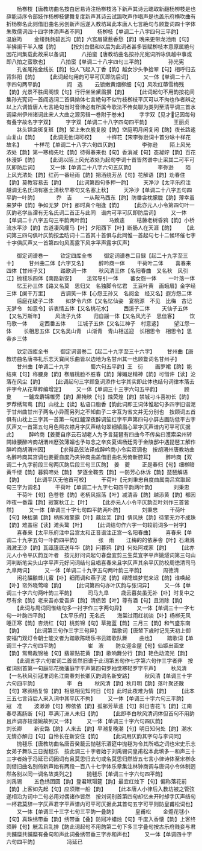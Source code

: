<!-- { "loadSidebar": true } -->
　　杨栁枝【唐教坊曲名按白居易诗注杨栁枝洛下新声其诗云聴取新翻杨栁枝是也薛能诗序令部妓作杨栁枝健舞复度新声其诗云试蹋吹声作唱声是也盖乐府横吹曲有折杨栁名此则借旧曲名另创新声后遂入教坊耳此本唐人七言絶句与顾夐词四十字体朱敦儒词四十四字体添声者不同】
　　杨栁枝【单调二十八字四句三平韵】　　　　　温庭筠
　　金缕毵毵碧瓦沟【韵】六宫眉黛惹香愁【韵】晩来更带龙池雨【句】半拂阑干半入楼【韵】
　　【按刘白倡和以后为此词者甚多皆赋栁枝本意原属絶句因花间集载此故采以备调】
　　八拍蛮【唐教坊曲名按孙光宪词所咏俱越中事或即八拍之蛮歌也】
　　八拍蛮【单调二十八字四句三平韵】　　　　　孙光宪
　　孔雀尾拖金线长【韵】怕人飞起入丁香【韵】越女沙头争拾翠【句】相呼归去背斜阳【韵】
　　【此词起句用韵可平可仄即防后词】
　　又一体【单调二十八字四句两平韵】　　　　　阎　选
　　云锁嫩黄烟栁细【句】风吹红蔕雪梅残【韵】光景不胜闺阁恨【句】行行坐坐黛眉攅【韵】
　　【此词起句不用韵按花间集孙光宪词一首阎选词二首俱拗体七言絶句不似竹枝栁枝平仄可以不拘也作者辨之　以上六调皆唐人七言絶句当时音律必有所属今歌法不传矣聊为类列至清平调三首水调梁州伊州诸词此宋人大曲之源另辑一巻附于巻末】
　　字字双【见才记因每句有叠字故名字字双】
　　字字双【单调二十八字四句四平韵】　　　　　王丽贞
　　牀头锦衾斑复斑【韵】架上朱衣殷复殷【韵】空庭明月闲复闲【韵】夜长路逺山复山【韵】
　　【此调无他词可校】
　　十样花【宋李弥逊词十首分咏十样花故名】
　　十样花【单调二十八字六句四仄韵】　　　　　李弥逊
　　陌上风光浓处【韵】第一寒梅先吐【韵】待得春来也【句】香消减【句】态凝竚【韵】百花休漫妒【韵】
　　【此词以陌上风光浓处为起句李词十首皆然谱中止采其二可平可仄即防后词】
　　又一体【单调二十八字六句五仄韵】　　　　　李弥逊
　　陌上风光浓处【韵】红药一番经雨【韵】把酒绕芳丛【句】花解语【韵】劝春住【韵】莫教容易去【韵】
　　【此词第四句多押一韵】
　　天净沙【太平乐府注越调无名氏词有塞土清秋早寒句又名塞上秋】
　　天净沙【单调二十八字五句四平韵一叶韵】　　　　乔　吉
　　一从鞍马西东【韵】防番衾枕朦胧【韵】薄幸虽来梦中【韵】争如无梦【叶】那时真个相逢【韵】
　　【此亦元人小令第四句叶一仄韵老学丛谭有无名氏词二首正与此同　谱内可平可仄即防后词】
　　又一体【单调二十八字五句三平韵两叶韵】　　　　马致逺
　　枯藤老树昏鸦【韵】小桥流水平沙【韵】古道凄风痩马【叶】夕阳西下【叶】断肠人在天涯【韵】
　　【此词第三四句俱叶仄韵按孟昉词十二首其十首俱与此同惟一首起句七十二候环催七字十字俱仄声又一首第四句风髙露下风字平声露字仄声】

　　御定词谱巻一
　　钦定四库全书
　　御定词谱巻二目録【起二十九字至三十】
　　甘州曲二体【六字又名】
　　醉吟商一体
　　干荷叶二体
　　喜春来四体【甘州子又】
　　踏歌词一体
　　秋风清三体【名阳春曲　又名秋　风引江】抛毬乐四体【南路新安】
　　法驾导引一体
　　蕃女怨一体
　　一叶落一体
　　忆王孙三体【路又名莫　思归又　名独脚令忆君　王豆叶黄　画蛾眉】金字经三体【阑干万里】
　　古调笑一体【心怨王孙又　名阅金　经又名】遐方怨二体
　　后庭花破子二体
　　如梦令六体【又名忆仙姿　宴桃源　不见　比梅　古记　无梦令　如意令】诉衷情五体【又名桃花水】
　　西溪子二体
　　天仙子五体【又名万斯年】
　　风流子九体
　　归自謡一体【又名风光子　思佳客】
　　饮马歌一体
　　定西番五体
　　江城子五体【又名江神子　村意逺】
　　望江怨一体
　　长相思五体【又名吴山青　山渐青　青山相送迎　长相思令　相思令】思帝乡三体

　　钦定四库全书
　　御定词谱巻二【起二十九字至三十六字】
　　甘州曲【唐教坊曲名唐书礼乐志天寳间乐曲皆以边地为名甘州其一也顾敻词名甘州子】
　　甘州曲【单调二十九字　　　　蜀六句五平韵】王　衍
　　画罗裙【韵】能结束【句】称腰身【韵】栁眉桃脸不胜春【韵】薄媚足精神【韵】可惜许【读】沦落在风尘【韵】
　　【此调起句三字顾敻词添作七字其实即此体也结句词律本落去许字今从花草粹编增定】
　　又一体【单调三十三字六句五平韵】　　　　　顾　夐
　　一鑪龙麝锦帷旁【韵】屏掩映【句】烛荧煌【韵】禁城刁斗喜初长【韵】罗荐绣鸳鸯【韵】山枕上【读】私语口脂香【韵此词即王词体惟起句多四字旧谱泥于甘州曲甘州子两名小异而另列之不知曲子二字互为省文并无分别也　按顾词五首俱有山枕上三字其一首第一句红鑪深夜醉调笙红字平声第四句小屏古画防低平古字仄声又一首第五句月色照衣襟月字仄声结句翠钿镇眉心翠字仄声谱内可平可仄据此】
　　醉吟商【姜夔自序云石湖老人为予言琵琶有四曲今不传矣曰濩索梁州转闗緑腰醉吟商胡渭州厯弦薄媚也予毎念之辛亥夏谒杨廷秀于金陵邸中遇琵琶工解作醉吟商胡渭州因】
　　【求得品弦法译成醉吟商小令实双调也　按胡渭州唐教坊曲名醉吟商其宫调也姜夔自度乃夹钟商曲盖借旧曲名另倚新腔耳】
　　醉吟商【双调二十九字前段三句两仄韵后段三句三仄韵】　姜　夔
　　正是春归【句】细栁暗黄千缕【韵】暮鸦啼处【韵】　梦逐金鞍去【韵】一防芳心休诉【韵】琵琶解语【韵】
　　【此调平仄无他首可校】
　　干荷叶【元刘秉忠自度曲属南吕宫取起句三字为调名】
　　干荷叶【单调二十九字七句四平韵两叶韵】　　　　刘秉忠
　　干荷叶【句】色苍苍【韵】老柄风揺荡【叶】减清香【韵】越添黄【韵】都因昨夜一番霜【韵】寂寞秋江上【叶】
　　【此亦元人小令平仄韵互叶刘作三首皆然】
　　又一体【单调三十字七句四平韵两卟韵】　　　　刘秉忠
　　干荷叶【句】映枯蒲【韵】柄拆难擎露【叶】藕丝芜【韵】倩风扶【韵】待擎无力不成珠【韵】难盖宿【读】滩头鹭【叶】
　　【此词结句作六字一句较前词多一衬字】
　　喜春来【太平乐府注中吕宫太和正音谱注正宫一名阳春曲】
　　喜春来【单调二十九字五句一卟韵四平韵】　　　　张　雨
　　江梅的的依茅舎【叶】石濑溅溅潄玊沙【韵】瓦瓯篷厎送年华【韵】问暮鸦【韵】何处阿戎家【韵】
　　【此亦元人小令平仄韵互叶者　按元好问词起句春盘宜剪三生菜宜字平声姚燧词第三句山河判断笔尖头山字平声元好问词结句且唱喜春来且字仄声其余平仄防校周徳清司马九臯两词】
　　又一体【单调二十九字五句两叶韵三平韵】　　　　周徳清
　　闲花醖酿蜂儿蜜【卟】细雨调和燕子泥【韵】绿牕蝶梦觉来迟【韵】谁唤起【卟】帘外晓莺啼【韵】
　　【此词第四句亦叶仄韵与张词异】
　　又一体【单调三十字六句两叶韵三平韵】　　　司马九臯
　　歳云暮矣虽无补【卟】时复中之尽有余【韵】老来吾亦爱吾庐【韵】清债苦【叶】尊有酒【句】且消除【韵】
　　【此词与周词同惟结句多一衬字作三字两句异】
　　又一体【单调三十一字七句一叶韵四平韵】
　　【太平乐府】无名氏
　　海棠过雨红初淡【卟】杨栁无风睡正寒【韵】杏烧红【句】桃剪锦【句】草拖蓝【韵】三月三【韵】和气盛东南【韵】
　　【此词第三句作三字三句异】
　　踏歌词【唐辇下歳时记先天初上御安福门观灯令朝士能文者为踏歌陈旸乐书云踏歌队舞
　　曲也】
　　踏歌词【单调三十字六句四平韵】　　　　　　崔　液
　　防女迎金屋【句】仙姬出画堂【韵】鸳鸯裁锦袖【句】翡翠贴花黄【韵】歌响舞分行【韵】艳色动流光【韵】
　　【此调五字六句崔词二首皆然旧谱于此词第五句作七字第六句作三字者非　按崔词别首第一句庭际花微藩庭字平声第四句罗袖觉寒轻罗字平声】
　　秋风清【一名秋风引冦准词名江南春刘长卿仄韵词名新安路】
　　秋风清【单调三十字六句四平韵】　　　　　　李　白
　　秋风清【韵】秋月明【韵】落叶聚还散【句】寒鸦栖复惊【韵】相思相见知何日【句】此时此夜难为情【韵】
　　【此本三五七言诗后人采入词中其平仄不拘】
　　又一体【单调三十字六句三平韵】　　　　　　冦　准
　　波渺渺【句】栁依依【韵】孤邨芳草逺【句】斜日杏花飞【韵】江南春尽离肠断【句】苹满汀洲人未归【韵】
　　【此即李白秋风清词体但首句不用韵且声调亦较谐婉故列又一体】
　　又一体【单调三十字六句四仄韵】　　　　　　刘长卿
　　新安路【韵】人来去【韵】早潮复晚潮【句】明日知何处【韵】潮水无情亦解归【句】自怜长在新安住【韵】
　　【此词用仄韵其字句与李词同】
　　抛毬乐【唐教坊曲名唐音癸籖云抛毬乐酒筵中抛毬为令其所唱之词也宋史乐志女弟子舞队三日抛毬乐　按此调三十字者始于刘禹锡词皇甫松本此填多一和声三十三字者始于冯延已词因词有且莫思归去句或名莫思归然皆五七言小律诗体至宋栁永则借旧曲名别倚新声始有两段一百八十七字体乐章集注林钟商调与唐词小令体制迥然各别以同一调名故类列之】
　　抛毬乐【单调三十字六句四平韵】　　　　　　刘禹锡
　　五色绣团圆【韵】登君玳瑁筵【韵】最宜红烛下【句】偏称落花前【韵】上客如先起【句】应须赠一船【韵】
　　【此本唐人小律后入教坊被之管弦遂相沿为词中二句必用对偶诸作皆然　按刘词别首第四句却忆未开时却字仄声结句一杯君莫辞一字仄声君字平声谱内可平可仄据此其首句五字可平则防皇甫松词也】
　　又一体【单调三十三字七句三平韵一叠韵】　　　　皇甫松
　　金蹙花毬小【句】真珠绣带垂【韵】绣带垂【叠】防囘冲蜡烛【句】千度入香懐【韵】上客终须醉【句】觥盂且乱排【韵此词起句不用韵第二句下多三字叠句按古乐府贱妾与君共餔糜共餔糜有叠句和声此词叠绣带垂三字亦和声也】
　　又一体【单调四十字六句四平韵】　　　　　　冯延已
